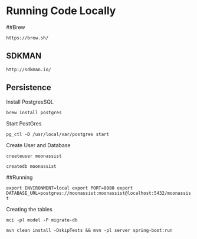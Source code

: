 
# Running Code Locally



##Brew

``https://brew.sh/``



## SDKMAN

``http://sdkman.io/``


## Persistence


Install PostgresSQL

```brew install postgres```


Start PostGres

```
pg_ctl -D /usr/local/var/postgres start
```

Create User and Database

```createuser moonassist```

```createdb moonassist```


##Running

``
export ENVIRONMENT=local export PORT=8080 export DATABASE_URL=postgres://moonassist:moonassist@localhost:5432/moonassist 
``

Creating the tables

``
mci -pl model -P migrate-db
``

```
mvn clean install -DskipTests && mvn -pl server spring-boot:run
```
